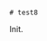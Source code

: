                                                                                                                                                                                                                                                                                                                                                                                                                                                                                                                                                                                                                                                                  # test8

Init.
